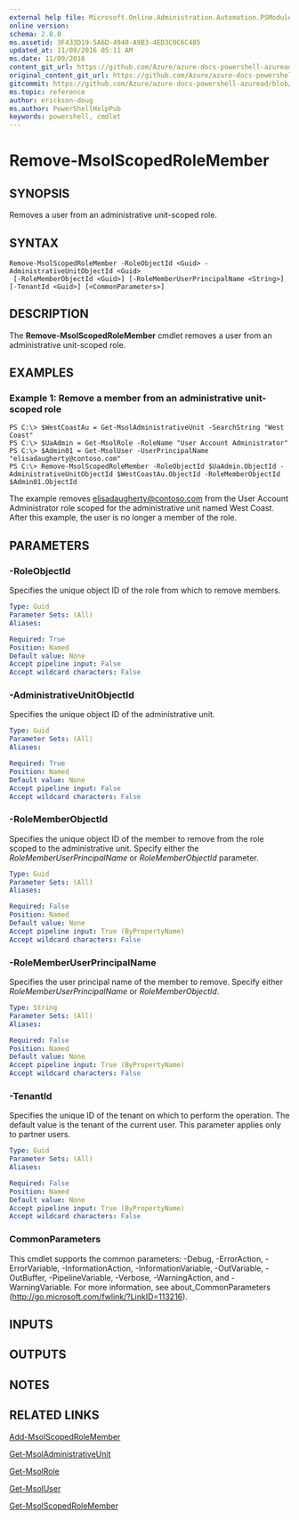 ```yaml
---
external help file: Microsoft.Online.Administration.Automation.PSModule.dll-Help.xml
online version:
schema: 2.0.0
ms.assetid: 3F433D19-5A6D-4940-A9B3-4ED3C0C6C485
updated_at: 11/09/2016 05:11 AM
ms.date: 11/09/2016
content_git_url: https://github.com/Azure/azure-docs-powershell-azuread/blob/master/Azure%20AD%20Cmdlets/MSOnline/v1/Remove-MsolScopedRoleMember.md
original_content_git_url: https://github.com/Azure/azure-docs-powershell-azuread/blob/master/Azure%20AD%20Cmdlets/MSOnline/v1/Remove-MsolScopedRoleMember.md
gitcommit: https://github.com/Azure/azure-docs-powershell-azuread/blob/2c57f1e6f7b36ad296f1b569969f9c974ec0e0c3
ms.topic: reference
author: erickson-doug
ms.author: PowerShellHelpPub
keywords: powershell, cmdlet
---
```


# Remove-MsolScopedRoleMember

## SYNOPSIS
Removes a user from an administrative unit-scoped role.

## SYNTAX

```
Remove-MsolScopedRoleMember -RoleObjectId <Guid> -AdministrativeUnitObjectId <Guid>
 [-RoleMemberObjectId <Guid>] [-RoleMemberUserPrincipalName <String>] [-TenantId <Guid>] [<CommonParameters>]
```

## DESCRIPTION
The **Remove-MsolScopedRoleMember** cmdlet removes a user from an administrative unit-scoped role.

## EXAMPLES

### Example 1: Remove a member from an administrative unit-scoped role

```
PS C:\> $WestCoastAu = Get-MsolAdministrativeUnit -SearchString "West Coast"
PS C:\> $UaAdmin = Get-MsolRole -RoleName "User Account Administrator"
PS C:\> $Admin01 = Get-MsolUser -UserPrincipalName "elisadaugherty@contoso.com"
PS C:\> Remove-MsolScopedRoleMember -RoleObjectId $UaAdmin.ObjectId -AdministrativeUnitObjectId $WestCoastAu.ObjectId -RoleMemberObjectId $Admin01.ObjectId
```

The example removes elisadaugherty@contoso.com from the User Account Administrator role scoped for the administrative unit named West Coast.
After this example, the user is no longer a member of the role.

## PARAMETERS

### -RoleObjectId
Specifies the unique object ID of the role from which to remove members.

```yaml
Type: Guid
Parameter Sets: (All)
Aliases:

Required: True
Position: Named
Default value: None
Accept pipeline input: False
Accept wildcard characters: False
```

### -AdministrativeUnitObjectId
Specifies the unique object ID of the administrative unit.

```yaml
Type: Guid
Parameter Sets: (All)
Aliases:

Required: True
Position: Named
Default value: None
Accept pipeline input: False
Accept wildcard characters: False
```

### -RoleMemberObjectId
Specifies the unique object ID of the member to remove from the role scoped to the administrative unit.
Specify either the _RoleMemberUserPrincipalName_ or _RoleMemberObjectId_ parameter.

```yaml
Type: Guid
Parameter Sets: (All)
Aliases:

Required: False
Position: Named
Default value: None
Accept pipeline input: True (ByPropertyName)
Accept wildcard characters: False
```

### -RoleMemberUserPrincipalName
Specifies the user principal name of the member to remove.
Specify either _RoleMemberUserPrincipalName_ or _RoleMemberObjectId_.

```yaml
Type: String
Parameter Sets: (All)
Aliases:

Required: False
Position: Named
Default value: None
Accept pipeline input: True (ByPropertyName)
Accept wildcard characters: False
```

### -TenantId
Specifies the unique ID of the tenant on which to perform the operation.
The default value is the tenant of the current user.
This parameter applies only to partner users.

```yaml
Type: Guid
Parameter Sets: (All)
Aliases:

Required: False
Position: Named
Default value: None
Accept pipeline input: True (ByPropertyName)
Accept wildcard characters: False
```

### CommonParameters
This cmdlet supports the common parameters: -Debug, -ErrorAction, -ErrorVariable, -InformationAction, -InformationVariable, -OutVariable, -OutBuffer, -PipelineVariable, -Verbose, -WarningAction, and -WarningVariable. For more information, see about_CommonParameters (http://go.microsoft.com/fwlink/?LinkID=113216).

## INPUTS

## OUTPUTS

## NOTES

## RELATED LINKS
[Add-MsolScopedRoleMember](./Add-MsolScopedRoleMember.md)

[Get-MsolAdministrativeUnit](./Get-MsolAdministrativeUnit.md)

[Get-MsolRole](./Get-MsolRole.md)

[Get-MsolUser](./Get-MsolUser.md)

[Get-MsolScopedRoleMember](./Get-MsolScopedRoleMember.md)
